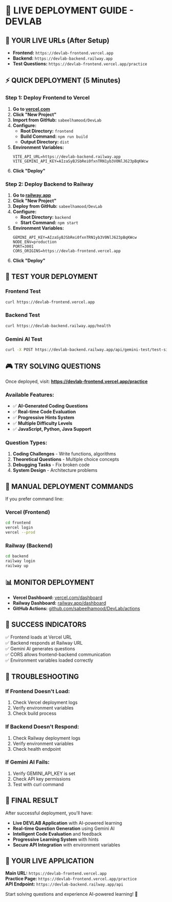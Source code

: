 # 🚀 LIVE DEPLOYMENT GUIDE - DEVLAB

## 🎯 **YOUR LIVE URLs (After Setup)**

- **Frontend:** `https://devlab-frontend.vercel.app`
- **Backend:** `https://devlab-backend.railway.app`
- **Test Questions:** `https://devlab-frontend.vercel.app/practice`

## ⚡ **QUICK DEPLOYMENT (5 Minutes)**

### **Step 1: Deploy Frontend to Vercel**

1. **Go to [vercel.com](https://vercel.com)**
2. **Click "New Project"**
3. **Import from GitHub:** `sabeelhamood/DevLab`
4. **Configure:**
   - **Root Directory:** `frontend`
   - **Build Command:** `npm run build`
   - **Output Directory:** `dist`
5. **Environment Variables:**
   ```
   VITE_API_URL=https://devlab-backend.railway.app
   VITE_GEMINI_API_KEY=AIzaSyBJSbRei0fxnTRN1yb3V0NlJ623pBqKWcw
   ```
6. **Click "Deploy"**

### **Step 2: Deploy Backend to Railway**

1. **Go to [railway.app](https://railway.app)**
2. **Click "New Project"**
3. **Deploy from GitHub:** `sabeelhamood/DevLab`
4. **Configure:**
   - **Root Directory:** `backend`
   - **Start Command:** `npm start`
5. **Environment Variables:**
   ```
   GEMINI_API_KEY=AIzaSyBJSbRei0fxnTRN1yb3V0NlJ623pBqKWcw
   NODE_ENV=production
   PORT=3001
   CORS_ORIGINS=https://devlab-frontend.vercel.app
   ```
6. **Click "Deploy"**

## 🧪 **TEST YOUR DEPLOYMENT**

### **Frontend Test**
```bash
curl https://devlab-frontend.vercel.app
```

### **Backend Test**
```bash
curl https://devlab-backend.railway.app/health
```

### **Gemini AI Test**
```bash
curl -X POST https://devlab-backend.railway.app/api/gemini-test/test-simple
```

## 🎮 **TRY SOLVING QUESTIONS**

Once deployed, visit:
**https://devlab-frontend.vercel.app/practice**

### **Available Features:**
- ✅ **AI-Generated Coding Questions**
- ✅ **Real-time Code Evaluation**
- ✅ **Progressive Hints System**
- ✅ **Multiple Difficulty Levels**
- ✅ **JavaScript, Python, Java Support**

### **Question Types:**
1. **Coding Challenges** - Write functions, algorithms
2. **Theoretical Questions** - Multiple choice concepts
3. **Debugging Tasks** - Fix broken code
4. **System Design** - Architecture problems

## 🔧 **MANUAL DEPLOYMENT COMMANDS**

If you prefer command line:

### **Vercel (Frontend)**
```bash
cd frontend
vercel login
vercel --prod
```

### **Railway (Backend)**
```bash
cd backend
railway login
railway up
```

## 📊 **MONITOR DEPLOYMENT**

- **Vercel Dashboard:** [vercel.com/dashboard](https://vercel.com/dashboard)
- **Railway Dashboard:** [railway.app/dashboard](https://railway.app/dashboard)
- **GitHub Actions:** [github.com/sabeelhamood/DevLab/actions](https://github.com/sabeelhamood/DevLab/actions)

## 🎯 **SUCCESS INDICATORS**

✅ Frontend loads at Vercel URL  
✅ Backend responds at Railway URL  
✅ Gemini AI generates questions  
✅ CORS allows frontend-backend communication  
✅ Environment variables loaded correctly  

## 🚨 **TROUBLESHOOTING**

### **If Frontend Doesn't Load:**
1. Check Vercel deployment logs
2. Verify environment variables
3. Check build process

### **If Backend Doesn't Respond:**
1. Check Railway deployment logs
2. Verify environment variables
3. Check health endpoint

### **If Gemini AI Fails:**
1. Verify GEMINI_API_KEY is set
2. Check API key permissions
3. Test with curl command

## 🎉 **FINAL RESULT**

After successful deployment, you'll have:

- **Live DEVLAB Application** with AI-powered learning
- **Real-time Question Generation** using Gemini AI
- **Intelligent Code Evaluation** and feedback
- **Progressive Learning System** with hints
- **Secure API Integration** with environment variables

## 🔗 **YOUR LIVE APPLICATION**

**Main URL:** `https://devlab-frontend.vercel.app`  
**Practice Page:** `https://devlab-frontend.vercel.app/practice`  
**API Endpoint:** `https://devlab-backend.railway.app/api`

Start solving questions and experience AI-powered learning! 🚀

